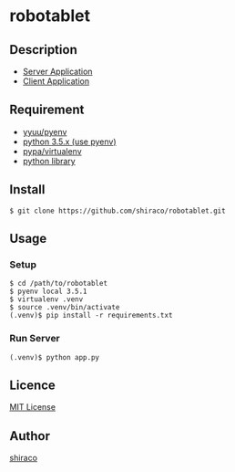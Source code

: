robotablet
====

## Description

* [Server Application](https://github.com/shiraco/robotablet)
* [Client Application](https://github.com/shiraco/robotablet-client)

## Requirement

* [yyuu/pyenv](https://github.com/yyuu/pyenv)
* [python 3.5.x (use pyenv)](https://github.com/shiraco/robotablet/blob/master/.python-version)
* [pypa/virtualenv](https://github.com/pypa/virtualenv)
* [python library](https://github.com/shiraco/robotablet/blob/master/rrequirements.txt)

## Install

```
$ git clone https://github.com/shiraco/robotablet.git
```

## Usage

### Setup

```
$ cd /path/to/robotablet
$ pyenv local 3.5.1
$ virtualenv .venv
$ source .venv/bin/activate
(.venv)$ pip install -r requirements.txt
```

### Run Server

```
(.venv)$ python app.py
```

## Licence

[MIT License](https://github.com/shiraco/robotablet/blob/master/LICENSE)

## Author

[shiraco](https://github.com/shiraco)
